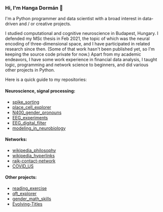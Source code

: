 ### Hi, I'm Hanga Dormán 👋

I'm a Python programmer and data scientist with a broad interest in data-driven and / or creative projects.

I studied computational and cognitive neuroscience in Budapest, Hungary. I defended my MSc thesis in Feb 2021, the topic of which was the neural encoding of three-dimensional space, and I have participated in related research since then. (Some of that work hasn't been published yet, so I'm keeping the source code private for now.) Apart from my academic endeavors, I have some work experience in financial data analysis, I taught logic, programming and network science to beginners, and did various other projects in Python.

Here is a quick guide to my repositories:

#### Neuroscience, signal processing:
* [spike_sorting](https://github.com/dormanh/spike_sorting)
* [place_cell_explorer](https://github.com/dormanh/place_cell_explorer)
* [N400_gender_pronouns](https://github.com/dormanh/N400_gender_pronouns)
* [EEG_experiments](https://github.com/dormanh/EEG_experiments)
* [EEG_digital_filter](https://github.com/dormanh/EEG_digital_filter)
* [modeling_in_neurobiology](https://github.com/dormanh/modeling_in_neurobiology)

#### Networks:
* [wikipedia_philosophy](https://github.com/dormanh/wikipedia_philosophy)
* [wikipedia_hyperlinks](https://github.com/dormanh/wikipedia_hyperlinks)
* [rajk-contact-network](https://github.com/dormanh/rajk-contact-network)
* [COVID_US](https://github.com/dormanh/COVID_US)

#### Other projects:
* [reading_exercise](https://github.com/dormanh/reading_exercise)
* [qft_explorer](https://github.com/dormanh/qft_explorer)
* [gender_math_skills](https://github.com/dormanh/gender_math_skills)
* [Evolving-Titles](https://github.com/dormanh/Evolving-Titles)
